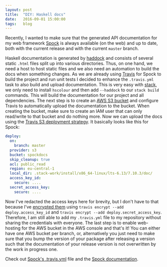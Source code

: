 ```yaml
---
layout: post
title:  "DIY: Haskell docs"
date:   2016-09-01 15:00:00
tags:   blog
---
```


Recently, I wanted to make sure that the generated API documentation for my web framework [Spock][spock] is always available (on the web) and up to date, both with the current release and with the current `master` branch.

Haskell documentation is generated by [haddock][haddock] and consists of several static `.html` files split up into various directories. Thus, on one hand, we need a host to host static files and we also need an automation to build the docs when something changes. As we are already using [Travis][travis] for Spock to build the project and run unit tests I decided to enhance the `.travis.yml` task to also build and upload documentation. This is very easy with [stack][stack], we only need to install `hscolour` and then add `--haddock` to our `stack build` commands. This will build the documentation for our project and all dependencies. The next step is to create an [AWS S3 bucket][aws-s3] and configure Travis to automatically upload the documentation to the bucket. When creating the bucket, make sure to create an IAM user that can only read/write to that bucket and do nothing more. Now we can upload the docs using the [Travis S3 deployment strategy][travis-s3]. It basically looks like this for Spock:

```yaml
deploy:
  on:
    branch: master
  provider: s3
  bucket: spockdocs
  skip_cleanup: true
  acl: public_read
  region: eu-central-1
  local_dir: .stack-work/install/x86_64-linux/lts-6.13/7.10.3/doc/
  access_key_id:
    secure: ....
  secret_access_key:
    secure: ....

```

Now I've redacted the access keys here for brevity, but I don't have to that because I've [encrypted them][travis-encrypt] using `travis encrypt --add deploy.access_key_id` and `travis encrypt --add deploy.secret_access_key`. Therefore, I am still able to add my `.travis.yml` file to my repository without sharing the credentials with everyone. The last step is to enable web-hosting for the AWS bucket in the AWS console and that's it! You can either have one AWS bucket per branch, or, alternatively you just need to make sure that you bump the version of your package after releasing a version such that the documentation of your release version is not overwritten by the work in progress one.

Check out [Spock's .travis.yml][Spock-travis] file and the [Spock documentation][spock-docs].

[spock]: https://www.spock.li
[haddock]: https://www.haskell.org/haddock/doc/html/index.html
[travis]: https://travis-ci.org
[stack]: http://haskellstack.org
[aws-s3]: https://aws.amazon.com/de/s3/
[travis-s3]: https://docs.travis-ci.com/user/deployment/s3
[travis-encrypt]: https://docs.travis-ci.com/user/encryption-keys/
[Spock-travis]: https://github.com/agrafix/Spock/blob/5536899fbca214a517f7f292b8cc7880b94011db/.travis.yml
[Spock-docs]: https://spockdocs.s3.eu-central-1.amazonaws.com/Spock-0.11.0.0/Web-Spock.html
